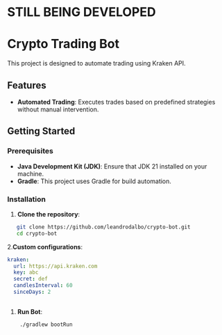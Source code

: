 # STILL BEING DEVELOPED

# Crypto Trading Bot

This project is designed to automate trading using Kraken API.

## Features

- **Automated Trading**: Executes trades based on predefined strategies without manual intervention.

## Getting Started

### Prerequisites

- **Java Development Kit (JDK)**: Ensure that JDK 21 installed on your machine.
- **Gradle**: This project uses Gradle for build automation.

### Installation

1. **Clone the repository**:

```bash
   git clone https://github.com/leandrodalbo/crypto-bot.git
   cd crypto-bot
```

2.**Custom configurations**:

```yml
kraken:
  url: https://api.kraken.com
  key: abc
  secret: def
  candlesInterval: 60
  sinceDays: 2
   
```

1. **Run Bot**:

```bash
    ./gradlew bootRun
```
